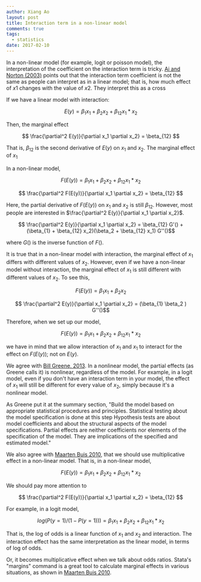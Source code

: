 ```yaml
---
author: Xiang Ao
layout: post
title: Interaction term in a non-linear model
comments: true
tags:
  - statistics
date: 2017-02-10
---
```


In a non-linear model (for example, logit or poisson model), the interpretation of the coefficient on the interaction term is tricky.  [Ai and Norton (2003)](https://pdfs.semanticscholar.org/6285/8e64d9a337504d72cb862c4cc1e7fd27a7a0.pdf) points out that the interaction term coefficient is not the same as people can interpret as in a linear model; that is, how much effect of $x1$ changes with the value of $x2$.  They interpret this as a cross 

If we have a linear model with interaction:

$$ E(y) = \beta_1 x_1 + \beta_2 x_2 + \beta_{12} x_1*x_2 $$

Then, the marginal effect

$$ \frac{\partial^2 E(y)}{\partial x_1 \partial x_2} = \beta_{12} $$

That is, $\beta_{12}$ is the second derivative of $E(y)$ on $x_1$ and $x_2$.  The marginal effect of $x_1$ 

In a non-linear model,

$$ F(E(y)) = \beta_1 x_1 + \beta_2 x_2 + \beta_{12} x_1*x_2 $$

$$ \frac{\partial^2 F(E(y))}{\partial x_1 \partial x_2} = \beta_{12} $$

Here, the partial derivative of $F(E(y))$ on $x_1$ and $x_2$ is still $\beta_{12}$.  However, most people are interested in $\frac{\partial^2 E(y)}{\partial x_1 \partial x_2}$.  

$$ \frac{\partial^2 E(y)}{\partial x_1 \partial x_2} = \beta_{12} G'() + (\beta_{1} + \beta_{12} x_2)(\beta_2 + \beta_{12} x_1) G''()$$

where $G()$ is the inverse function of $F()$.  

It is true that in a non-linear model with interaction, the marginal effect of $x_1$ differs with different values of $x_2$.  However, even if we have a non-linear model without interaction, the marginal effect of $x_1$ is still different with different values of $x_2$. To see this, 

$$ F(E(y)) = \beta_1 x_1 + \beta_2 x_2 $$

$$ \frac{\partial^2 E(y)}{\partial x_1 \partial x_2} =  (\beta_{1} \beta_2 ) G''()$$

Therefore, when we set up our model, 

$$ F(E(y)) = \beta_1 x_1 + \beta_2 x_2 + \beta_{12} x_1*x_2 $$

we have in mind that we allow interaction of $x_1$ and $x_1$ to interact for the effect on $F(E(y))$; not on $E(y)$.  

We agree with [Bill Greene, 2013](
http://people.stern.nyu.edu/wgreene/Lugano2013/Greene-InteractionTerms.pdf). In
a nonlinear model, the partial effects (as Greene calls it) is
nonlinear, regardless of the model.  For example, in a logit model,
even if you don't have an interaction term in your model, the effect
of $x_1$ will still be different for every value of $x_2$, simply
because it's a nonlinear model.

 As Greene put it at the summary section,
"Build the model based on appropriate statistical procedures and principles. Statistical testing
about the model specification is done at this step Hypothesis tests are about model coefficients
and about the structural aspects of the model specifications. Partial effects are neither
coefficients nor elements of the specification of the model. They are implications of the specified
and estimated model."

We also agree with [Maarten Buis 2010](http://www.stata-journal.com/sjpdf.html?articlenum=st0194), that we should use multiplicative effect in a non-linear model.  That is, in a non-linear model,

$$ F(E(y)) = \beta_1 x_1 + \beta_2 x_2 + \beta_{12} x_1*x_2 $$

We should pay more attention to 

$$ \frac{\partial^2 F(E(y))}{\partial x_1 \partial x_2} = \beta_{12} $$

For example, in a logit model,

$$ log(P(y=1)/(1-P(y=1))) = \beta_1 x_1 + \beta_2 x_2 + \beta_{12} x_1*x_2 $$

That is, the log of odds is a linear function of $x_1$ and $x_2$ and interaction.  The interaction effect has the same interpretation as the linear model, in terms of log of odds.  

Or, it becomes multiplicative effect when we talk about odds ratios.  Stata's "margins" command is a great tool to calculate marginal effects in various situations, as shown in [Maarten Buis 2010](http://www.stata-journal.com/sjpdf.html?articlenum=st0194).



